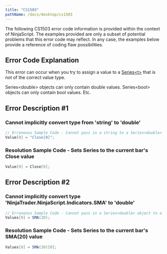 ```yaml
---
title: "CS1503"
pathName: /docs/desktop/cs1503
---
```


The following CS1503 error code information is provided within the context of NinjaScript. The examples provided are only a subset of potential problems that this error code may reflect. In any case, the examples below provide a reference of coding flaw possibilities.

## Error Code Explanation

This error can occur when you try to assign a value to a [Series&lt;t&gt;](/docs/desktop/seriest) that is not of the correct value type.

Series&lt;double&gt; objects can only contain double values. Series&lt;bool&gt; objects can only contain bool values. Etc.

## Error Description #1

### Cannot implicitly convert type from 'string' to 'double'

```csharp
// Erroneous Sample Code - Cannot pass in a string to a Series<double>
Value[0] = "Close[0]";
```

### Resolution Sample Code - Sets Series<double> to the current bar's Close value

```csharp
Value[0] = Close[0];
```

## Error Description #2

### Cannot implicitly convert type 'NinjaTrader.NinjaScript.Indicators.SMA' to 'double'

```csharp
// Erroneous Sample Code - Cannot pass in a Series<double> object to a Series<double> Set() method
Values[0] = SMA(20);
```

### Resolution Sample Code - Sets Series<double> to the current bar's SMA(20) value

```csharp
Values[0] = SMA(20)[0];
```

